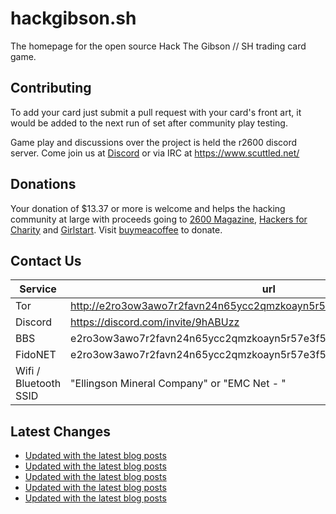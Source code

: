 # hackgibson.sh
The homepage for the open source Hack The Gibson // SH trading card game.


## Contributing

To add your card just submit a pull request with your card's front art, it would be added to the next run of set after community play testing.

Game play and discussions over the project is held the r2600 discord server. Come join us at [Discord](https://discord.com/invite/9hABUzz) or via IRC at https://www.scuttled.net/


## Donations

Your donation of $13.37 or more is welcome and helps the hacking community at large with proceeds going to [2600 Magazine](https://2600.com/), [Hackers for Charity](https://hackersforcharity.org) and [Girlstart](https://girlstart.org).  Visit [buymeacoffee](https://www.buymeacoffee.com/hackgibson.sh) to donate.


## Contact Us

Service | url
-|-
Tor | http://e2ro3ow3awo7r2favn24n65ycc2qmzkoayn5r57e3f56nvjwdcgg32ad.onion
Discord | https://discord.com/invite/9hABUzz
BBS | e2ro3ow3awo7r2favn24n65ycc2qmzkoayn5r57e3f56nvjwdcgg32ad.onion:23
FidoNET | e2ro3ow3awo7r2favn24n65ycc2qmzkoayn5r57e3f56nvjwdcgg32ad.onion:24554
Wifi / Bluetooth SSID | "Ellingson Mineral Company" or "EMC Net - <fidonet address>"

## Latest Changes
<!-- BLOG-POST-LIST:START -->
- [Updated with the latest blog posts](https://github.com/DFW2600/hackgibson.sh/commit/49b050916a29b3154375d9d016b9354ed49d6552)
- [Updated with the latest blog posts](https://github.com/DFW2600/hackgibson.sh/commit/feb53f95c45128e7f85b419689b18e5ec757d80e)
- [Updated with the latest blog posts](https://github.com/DFW2600/hackgibson.sh/commit/83d3d2effb047d9d28915e70d00b7d954d8e4303)
- [Updated with the latest blog posts](https://github.com/DFW2600/hackgibson.sh/commit/612dcfa8487afdcf1e88aa1523a9c41637da36ad)
- [Updated with the latest blog posts](https://github.com/DFW2600/hackgibson.sh/commit/c4e4ff406d4a630886559d2aad681c483371ce3f)
<!-- BLOG-POST-LIST:END -->
